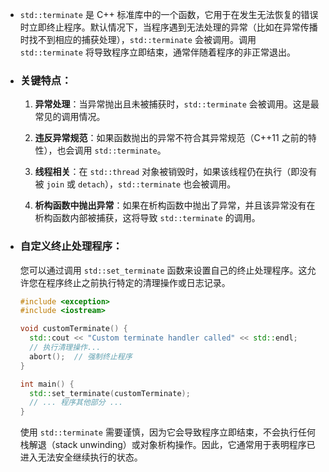 - `std::terminate` 是 C++ 标准库中的一个函数，它用于在发生无法恢复的错误时立即终止程序。默认情况下，当程序遇到无法处理的异常（比如在异常传播时找不到相应的捕获处理），`std::terminate` 会被调用。调用 `std::terminate` 将导致程序立即结束，通常伴随着程序的非正常退出。
- ### 关键特点：
  
  1. **异常处理**：当异常抛出且未被捕获时，`std::terminate` 会被调用。这是最常见的调用情况。
  
  2. **违反异常规范**：如果函数抛出的异常不符合其异常规范（C++11 之前的特性），也会调用 `std::terminate`。
  
  3. **线程相关**：在 `std::thread` 对象被销毁时，如果该线程仍在执行（即没有被 `join` 或 `detach`），`std::terminate` 也会被调用。
  
  4. **析构函数中抛出异常**：如果在析构函数中抛出了异常，并且该异常没有在析构函数内部被捕获，这将导致 `std::terminate` 的调用。
- ### 自定义终止处理程序：
  
  您可以通过调用 `std::set_terminate` 函数来设置自己的终止处理程序。这允许您在程序终止之前执行特定的清理操作或日志记录。
  
  ```cpp
  #include <exception>
  #include <iostream>
  
  void customTerminate() {
    std::cout << "Custom terminate handler called" << std::endl;
    // 执行清理操作...
    abort();  // 强制终止程序
  }
  
  int main() {
    std::set_terminate(customTerminate);
    // ... 程序其他部分 ...
  }
  ```
  
  使用 `std::terminate` 需要谨慎，因为它会导致程序立即结束，不会执行任何栈解退（stack unwinding）或对象析构操作。因此，它通常用于表明程序已进入无法安全继续执行的状态。